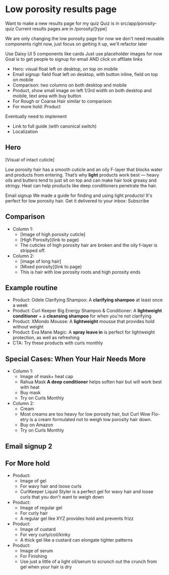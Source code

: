 # Low porosity results page
Want to make a new results page for my quiz
Quiz is in src/app/porosity-quiz
Current results pages are in /porosity/[type]


We are only changing the low porosity page for now
we don't need reusable components right now, just focus on getting it up, we'll refactor later


Use Daisy UI 5 components like cards
Just use placeholder images for now
Goal is to get people to signup for email AND click on affilate links

- Hero: visual float left on desktop, on top on mobile
- Email signup: field float left on desktop, with button inline, field on top on mobile
- Comparison: two columns on both desktop and mobile
- Product, show small image on left 1/3rd width on both desktop and mobile, text area with buy button
- For Rough or Coarse Hair similar to comparison
- For more hold: Product

Eventually need to implement
- Link to full guide (with canonical switch)
- Localization
## Hero

[Visual of intact cuticle]

Low porosity hair has a smooth cuticle and an oily F-layer that blocks water and products from entering. That’s why **light** products work best — heavy oils and butters tend to just sit on top and can make hair look greasy and stringy. Heat can help products like deep conditioners penetrate the hair.

Email signup
We made a guide for finding and using light products! It's perfect for low porosity hair. Get it delivered to your inbox:
Subscribe


## Comparison
- Column 1:
	- [Image of high porosity cuticle]
	- [High Porosity](link to page)
	- The cuticles of high porosity hair are broken and the oily f-layer is stripped off.
- Column 2:
	- [image of long hair]
	- [Mixed porosity](link to page)
	- This is hair with low porosity roots and high porosity ends

## Example routine
- Product: Odele Clarifying Shampoo: A **clarifying shampoo** at least once a week
- Product: Curl Keeper Big Energy Shampoo & Conditioner: A **lightweight conditioner**  + a **cleansing shampoo** for when you're not clarifying
- Product: XMondo Mousse: A **lightweight** mousse that provides hold without weight
- Product: Eva Mane Magic: A **spray leave in** is perfect for lightweight protection, as well as refreshing
- CTA: Try these products with curls monthly

## Special Cases: When Your Hair Needs More
- Column 1:
	- Image of mask+ heat cap
	- Rahua Mask **A deep conditioner** helps soften hair but will work best with heat
	- Buy mask
	- Try on Curls Monthly
- Column 2:
	- Cream
	- Most creams are too heavy for low porosity hair, but Curl Wow Flo-etry is a cream formulated not to weigh low porosity hair down.
	- Buy on Amazon
	- Try on Curls Monthly

## Email signup 2


## For More hold
- Product:
	- Image of gel
	- For wavy hair and loose curls
	- CurlKeeper Liquid Styler is a perfect gel for wavy hair and loose curls that you don't want to weigh down
- Product:
	- Image of regular gel
	- For curly hair
	- A regular gel like XYZ provides hold and prevents frizz
- Product:
	- Image of custard
	- For very curly/coil/kinky
	- A thick gel like a custard can elongate tighter patterns
- Product:
	- Image of serum
	- For Finishing
	- Use just a little of a light oil/serum to scrunch out the crunch from gel when your hair is dry

